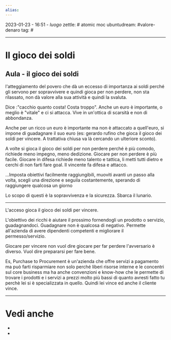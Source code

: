 ```yaml
---
alias: 
---
```

2023-01-23 - 16:51 - *luogo*
zettle: # atomic moc
ubuntudream: #valore-denaro 
tag: #

---
# Il gioco dei soldi

## Aula - il gioco dei soldi

l'atteggiamento del povero che dà un eccesso di importanza ai soldi perché gli servono per sopravvivere e quindi gioca per non perdere, non sta rilassato, non dà valore alla sua attività e quindi la svaluta. 

  

Dice :"cacchio quanto costa! Costa troppo". Anche un euro è importante, o meglio è "vitale" e ci si attacca. Vive in un'ottica di scarsità e non di abbondanza. 

  

Anche per un ricco un euro è importante ma non è attaccato a quell'euro, si impone di guadagnare il suo euro (es: gerardo rufino che gioca il gioco dei soldi per vincere. A trattativa chiusa va là cercando un ulteriore sconto). 

  

A volte si gioca il gioco dei soldi per non perdere perché è più comodo, richiede meno impegno, meno dedizione. Giocare per non perdere è più facile. Giocare in difesa richiede meno talento e tattica, li metti tutti dietro e cerchi di non farti fare goal. Il vincente fa difesa e attacco.

  

…Imposta obiettivi facilmente raggiungibili, muoviti avanti un passo alla volta, scegli una direzione e seguila costantemente, sperando di raggiungere qualcosa un giorno

  

Lo scopo di questi è la sopravvivenza e la sicurezza. Sbarca il lunario.

  

---

L'acceso gioca il gioco dei soldi per vincere.

L'obiettivo dei ricchi è aiutare il prossimo fornendogli un prodotto o servizio, guadagnandoci. Guadagnare non è qualcosa di negativo. Permette all'azienda di avere dipendenti competenti e migliorare il permesso/servizio. 

  

Giocare per vincere non vuol dire giocare per far perdere l'avversario è diverso. Vuol dire prepararsi per fare bene. 

  

Es, Purchase to Procurement è un'azienda che offre servizi a pagamento ma può farti risparmiare non solo perché liberi risorse interne e le concentri sul core business ma ha anche convenzioni e know-how che le permette di trovare i prodotti e i servizi a prezzi molto più bassi di quanto avresti fatto tu perchè lei si è specializzata in quello. Quindi lei vince ed anche il cliente vince.




---
# Vedi anche
- 
- 